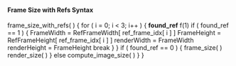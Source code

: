 #### Frame Size with Refs Syntax

<div class="syntax">
frame_size_with_refs( ) {
    for ( i = 0; i < 3; i++ ) {
        <b>found_ref</b>                                                     f(1)
        if ( found_ref == 1 ) {
            FrameWidth = RefFrameWidth[ ref_frame_idx[ i ] ]
            FrameHeight = RefFrameHeight[ ref_frame_idx[ i ] ]
            renderWidth = FrameWidth
            renderHeight = FrameHeight
            break
        }
    }
    if ( found_ref == 0 ) {
        frame_size( )
        render_size( )
    } else
        compute_image_size( )
    }
}
</div>
